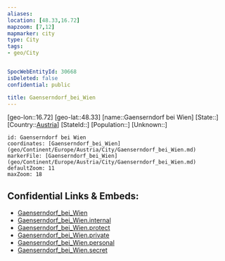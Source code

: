 ```yaml
---
aliases: 
location: [48.33,16.72]
mapzoom: [7,12] 
mapmarker: city 
type: City
tags:
- geo/City


SpocWebEntityId: 30668
isDeleted: false
confidential: public

title: Gaenserndorf_bei_Wien
---
```

[geo-lon::16.72]
[geo-lat::48.33]
[name::Gaenserndorf bei Wien]
[State::]
[Country::[Austria](geo/Continent/Europe/Austria.md)]
[StateId::]
[Population::]
[Unknown::]


```leaflet
id: Gaenserndorf bei Wien
coordinates: [Gaenserndorf_bei_Wien](geo/Continent/Europe/Austria/City/Gaenserndorf_bei_Wien.md)
markerFile: [Gaenserndorf_bei_Wien](geo/Continent/Europe/Austria/City/Gaenserndorf_bei_Wien.md)
defaultZoom: 11 
maxZoom: 18
```


## Confidential Links & Embeds: 
- [Gaenserndorf_bei_Wien](../../../../../../_public/geo/Continent/Europe/Austria/City/Gaenserndorf_bei_Wien.md) 
- [Gaenserndorf_bei_Wien.internal](../../../../../../_internal/geo/Continent/Europe/Austria/City/Gaenserndorf_bei_Wien.internal.md) 
- [Gaenserndorf_bei_Wien.protect](../../../../../../_protect/geo/Continent/Europe/Austria/City/Gaenserndorf_bei_Wien.protect.md) 
- [Gaenserndorf_bei_Wien.private](../../../../../../_private/geo/Continent/Europe/Austria/City/Gaenserndorf_bei_Wien.private.md) 
- [Gaenserndorf_bei_Wien.personal](../../../../../../_personal/geo/Continent/Europe/Austria/City/Gaenserndorf_bei_Wien.personal.md) 
- [Gaenserndorf_bei_Wien.secret](../../../../../../_secret/geo/Continent/Europe/Austria/City/Gaenserndorf_bei_Wien.secret.md) 
